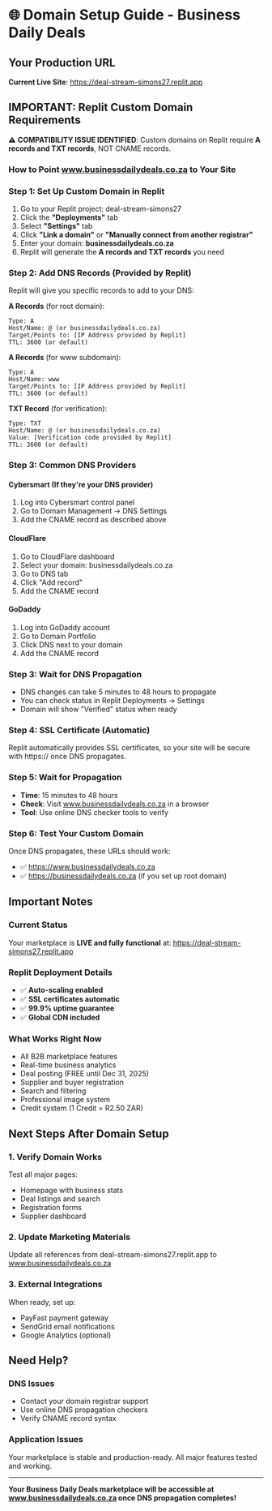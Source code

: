# 🌐 Domain Setup Guide - Business Daily Deals

## Your Production URL
**Current Live Site**: https://deal-stream-simons27.replit.app

## IMPORTANT: Replit Custom Domain Requirements

⚠️ **COMPATIBILITY ISSUE IDENTIFIED**: Custom domains on Replit require **A records and TXT records**, NOT CNAME records.

### How to Point www.businessdailydeals.co.za to Your Site

### Step 1: Set Up Custom Domain in Replit
1. Go to your Replit project: deal-stream-simons27
2. Click the **"Deployments"** tab
3. Select **"Settings"** tab  
4. Click **"Link a domain"** or **"Manually connect from another registrar"**
5. Enter your domain: **businessdailydeals.co.za**
6. Replit will generate the **A records and TXT records** you need

### Step 2: Add DNS Records (Provided by Replit)
Replit will give you specific records to add to your DNS:

**A Records** (for root domain):
```
Type: A
Host/Name: @ (or businessdailydeals.co.za)
Target/Points to: [IP Address provided by Replit]
TTL: 3600 (or default)
```

**A Records** (for www subdomain):
```
Type: A  
Host/Name: www
Target/Points to: [IP Address provided by Replit]
TTL: 3600 (or default)
```

**TXT Record** (for verification):
```
Type: TXT
Host/Name: @ (or businessdailydeals.co.za)
Value: [Verification code provided by Replit]
TTL: 3600 (or default)
```

### Step 3: Common DNS Providers

#### Cybersmart (If they're your DNS provider)
1. Log into Cybersmart control panel
2. Go to Domain Management → DNS Settings
3. Add the CNAME record as described above

#### CloudFlare
1. Go to CloudFlare dashboard
2. Select your domain: businessdailydeals.co.za
3. Go to DNS tab
4. Click "Add record"
5. Add the CNAME record

#### GoDaddy
1. Log into GoDaddy account
2. Go to Domain Portfolio
3. Click DNS next to your domain
4. Add the CNAME record

### Step 3: Wait for DNS Propagation
- DNS changes can take 5 minutes to 48 hours to propagate
- You can check status in Replit Deployments → Settings
- Domain will show "Verified" status when ready

### Step 4: SSL Certificate (Automatic)
Replit automatically provides SSL certificates, so your site will be secure with https:// once DNS propagates.

### Step 5: Wait for Propagation
- **Time**: 15 minutes to 48 hours
- **Check**: Visit www.businessdailydeals.co.za in a browser
- **Tool**: Use online DNS checker tools to verify

### Step 6: Test Your Custom Domain
Once DNS propagates, these URLs should work:
- ✅ https://www.businessdailydeals.co.za
- ✅ https://businessdailydeals.co.za (if you set up root domain)

## Important Notes

### Current Status
Your marketplace is **LIVE and fully functional** at:
https://deal-stream-simons27.replit.app

### Replit Deployment Details
- ✅ **Auto-scaling enabled**
- ✅ **SSL certificates automatic**
- ✅ **99.9% uptime guarantee**
- ✅ **Global CDN included**

### What Works Right Now
- All B2B marketplace features
- Real-time business analytics
- Deal posting (FREE until Dec 31, 2025)
- Supplier and buyer registration
- Search and filtering
- Professional image system
- Credit system (1 Credit = R2.50 ZAR)

## Next Steps After Domain Setup

### 1. Verify Domain Works
Test all major pages:
- Homepage with business stats
- Deal listings and search
- Registration forms
- Supplier dashboard

### 2. Update Marketing Materials
Update all references from deal-stream-simons27.replit.app to www.businessdailydeals.co.za

### 3. External Integrations
When ready, set up:
- PayFast payment gateway
- SendGrid email notifications
- Google Analytics (optional)

## Need Help?

### DNS Issues
- Contact your domain registrar support
- Use online DNS propagation checkers
- Verify CNAME record syntax

### Application Issues
Your marketplace is stable and production-ready. All major features tested and working.

---

**Your Business Daily Deals marketplace will be accessible at www.businessdailydeals.co.za once DNS propagation completes!**